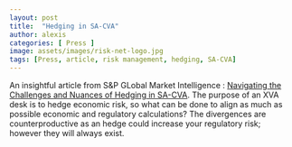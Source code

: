 ```yaml
---
layout: post
title:  "Hedging in SA-CVA"
author: alexis
categories: [ Press ]
image: assets/images/risk-net-logo.jpg
tags: [Press, article, risk management, hedging, SA-CVA]
---
```

An insightful article from S&P GLobal Market Intelligence : [Navigating the Challenges and Nuances of Hedging in SA-CVA](https://www.spglobal.com/marketintelligence/en/mi/research-analysis/challenges-hedging-in-sacva.html).
The purpose of an XVA desk is to hedge economic risk, so what can be done to align as much as possible economic and regulatory calculations? The divergences are counterproductive as an hedge could increase your regulatory risk; however they will always exist.
